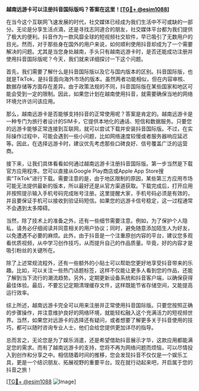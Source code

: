 **越南远游卡可以注册抖音国际版吗？答案在这里！[[TG💪+ @esim1088](https://t.me/s/esim1088)]**

在当今这个互联网飞速发展的时代，社交媒体已经成为我们生活中不可或缺的一部分。无论是分享生活点滴，还是寻找志同道合的朋友，社交媒体平台都为我们提供了极大的便利。抖音作为一款风靡全球的短视频社交软件，早已吸引了无数用户的目光。然而，对于那些身在国外的用户来说，如何顺利使用抖音却成为了一个需要解决的问题。尤其是当您身处越南，手头只有越南远游卡时，是否还能成功注册并使用抖音国际版呢？今天，我们就来详细探讨一下这个问题。

首先，我们需要了解什么是抖音国际版以及它与国内版本的区别。抖音国际版，也就是TikTok，是抖音面向海外市场的版本。虽然两者功能相似，但在内容审核、数据存储等方面存在差异。由于政策法规的不同，抖音国际版在某些国家和地区可能会受到一定的限制。因此，如果您计划在越南使用抖音，就需要确保当地的网络环境允许访问该应用。

那么，越南远游卡是否能够支持抖音的正常使用呢？答案是肯定的。越南远游卡是一种专门为旅行者设计的SIM卡，它提供本地化的通话、短信和数据服务。只要您的远游卡能够正常连接到互联网，就可以尝试下载并安装抖音国际版。不过，在实际操作过程中，可能会遇到一些小问题，比如网络速度较慢或者服务器响应延迟等。因此，在选择远游卡时，建议优先考虑那些口碑良好、信号覆盖广泛的运营商。

接下来，让我们具体看看如何通过越南远游卡注册抖音国际版。第一步当然是下载官方应用程序。您可以直接从Google Play商店或Apple App Store搜索“TikTok”进行下载。需要注意的是，由于地区限制的原因，某些第三方应用市场可能无法提供最新的版本，所以最好还是从官方渠道获取。下载完成后，打开应用并按照提示输入手机号码完成账号注册。这里提醒大家，手机号码必须是有效的，并且要保证手机可以接收到验证码短信。如果您的远游卡信号稳定，这一过程通常不会遇到太多障碍。

当然，除了技术上的准备之外，还有一些细节需要注意。例如，为了保护个人隐私，请务必仔细阅读并同意相关的用户协议；同时，避免随意添加陌生人为好友，以免遭遇不必要的麻烦。此外，由于抖音是一个注重原创内容的平台，建议您多观看优质视频，从中学习创作技巧，从而提升自己的作品质量。毕竟，好的内容才是吸引粉丝的关键所在。

除了上述常规流程外，还有一些额外的小贴士可以帮助您更好地享受抖音带来的乐趣。比如，可以关注一些热门话题标签，这样不仅能让更多人看到您的作品，还能了解到当下流行的潮流趋势。另外，定期更新设备系统和抖音客户端，以确保获得最佳体验。最后，不要忘记定期清理缓存文件，这样既能节省存储空间，又能提高运行效率。

综上所述，越南远游卡完全可以用来注册并正常使用抖音国际版。只要您按照正确的步骤操作，并注意维护良好的网络环境，就能轻松融入这个充满活力的短视频世界。当然，如果您对远游卡的选择还有疑问，或者想要了解更多关于抖音使用的技巧，都可以随时咨询专业人士，他们会给您提供更加详尽的指导。

总而言之，无论您是为了娱乐消遣，还是希望借助抖音展示才华，这款应用都能满足您的需求。而有了越南远游卡的支持，您将不再为网络问题而烦恼，可以尽情投入到创作和分享之中。相信随着时间的推移，您会发现抖音不仅仅是一个娱乐工具，更是一个结识朋友、拓展视野的重要平台。现在就行动起来吧，开启属于您的抖音之旅！

[[TG💪+ @esim1088](https://t.me/s/esim1088) ![Image](https://i.postimg.cc/4NQfJmqS/Snipaste-2025-05-13-00-14-12.png)]